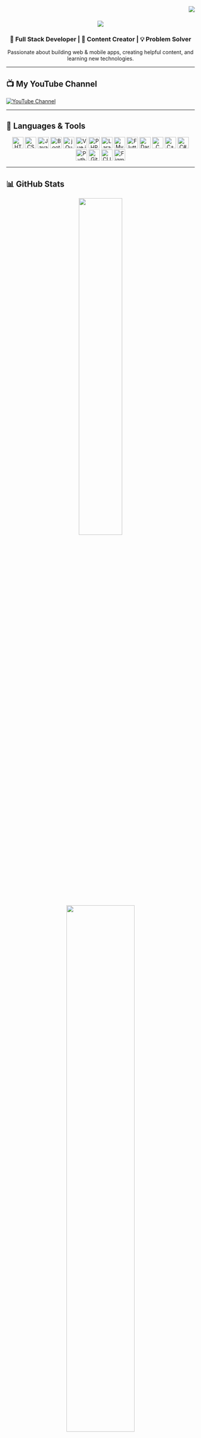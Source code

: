 <img align="right" src="https://visitor-badge.laobi.icu/badge?page_id=amrahmeddev.amrahmeddev" />

<h1 align="center">
  <a href="https://git.io/typing-svg">
    <img src="https://readme-typing-svg.herokuapp.com?lines=Hi,+I’m+Amr+Ahmed+👋;Full+Stack+Web+Developer;Content+Creator+on+YouTube;Welcome+to+my+GitHub!;Nice+to+meet+you!&center=true&size=25">
  </a>
</h1>

<h3 align="center">
  🚀 Full Stack Developer | 🎥 Content Creator | 💡 Problem Solver
</h3>

<p align="center">
  Passionate about building web & mobile apps, creating helpful content, and learning new technologies.
</p>

---

## 📺 My YouTube Channel
[![YouTube Channel](https://img.shields.io/badge/YouTube-Web%20CodeAM-red?style=for-the-badge&logo=youtube)](https://www.youtube.com/channel/UCDY43pXhT-IBSj8XBU2SrrQ)

---

## 🔧 Languages & Tools

<p align="center">
  <img title="HTML5" height="30" src="https://cdn.jsdelivr.net/gh/devicons/devicon/icons/html5/html5-original.svg" />
  <img title="CSS3" height="30" src="https://cdn.jsdelivr.net/gh/devicons/devicon/icons/css3/css3-original.svg" />
  <img title="JavaScript" height="30" src="https://cdn.jsdelivr.net/gh/devicons/devicon/icons/javascript/javascript-original.svg" />
  <img title="Bootstrap" height="30" src="https://cdn.jsdelivr.net/gh/devicons/devicon/icons/bootstrap/bootstrap-original.svg" />
  <img title="jQuery" height="30" src="https://cdn.jsdelivr.net/gh/devicons/devicon/icons/jquery/jquery-original.svg" />
  <img title="Vue.js" height="30" src="https://cdn.jsdelivr.net/gh/devicons/devicon/icons/vuejs/vuejs-original.svg" />
  <img title="PHP" height="30" src="https://cdn.jsdelivr.net/gh/devicons/devicon/icons/php/php-original.svg" />
  <img title="Laravel" height="30" src="https://cdn.jsdelivr.net/gh/devicons/devicon/icons/laravel/laravel-original.svg" />
  <img title="MySQL" height="30" src="https://cdn.jsdelivr.net/gh/devicons/devicon/icons/mysql/mysql-original.svg" />
  <img title="Flutter" height="30" src="https://cdn.jsdelivr.net/gh/devicons/devicon/icons/flutter/flutter-original.svg" />
  <img title="Dart" height="30" src="https://cdn.jsdelivr.net/gh/devicons/devicon/icons/dart/dart-original.svg" />
  <img title="C" height="30" src="https://cdn.jsdelivr.net/gh/devicons/devicon/icons/c/c-original.svg" />
  <img title="C++" height="30" src="https://cdn.jsdelivr.net/gh/devicons/devicon/icons/cplusplus/cplusplus-original.svg" />
  <img title="C#" height="30" src="https://cdn.jsdelivr.net/gh/devicons/devicon/icons/csharp/csharp-original.svg" />
  <img title="Python" height="30" src="https://cdn.jsdelivr.net/gh/devicons/devicon/icons/python/python-original.svg" />
  <img title="Git" height="30" src="https://cdn.jsdelivr.net/gh/devicons/devicon/icons/git/git-original.svg" />
  <img height="30" src="https://raw.githubusercontent.com/abaez/awesome-clips/master/clips.png" alt="CLIPS">
  <img title="Figma" height="30" src="https://cdn.jsdelivr.net/gh/devicons/devicon/icons/figma/figma-original.svg" />
</p>

---

## 📊 GitHub Stats

<p align="center">
  <img width="48%" src="https://github-readme-stats.vercel.app/api?username=AmrAhmed111&show_icons=true&theme=react&hide_border=true&border_color=61dafb" />
</p>

<p align="center">
  <img width="60%" src="https://github-readme-stats.vercel.app/api/top-langs/?username=AmrAhmed111&layout=compact&theme=react&hide_border=true&border_color=61dafb&cache_seconds=3600" />
</p>

---

## 🔗 Connect With Me

<p align="center">
  <a href="https://www.linkedin.com/in/amr-elbashtly-b25810222/" target="_blank">
    <img height="30" src="https://cdn.jsdelivr.net/gh/devicons/devicon/icons/linkedin/linkedin-original.svg" alt="LinkedIn">
  </a>
  <a href="https://www.instagram.com/amrelbashatly/" target="_blank">
    <img height="30" src="https://upload.wikimedia.org/wikipedia/commons/a/a5/Instagram_icon.png" alt="Instagram">
  </a>
  <a href="mailto:amr3ahmed002@gmail.com">
     <img height="30" src="https://img.icons8.com/color/48/000000/gmail-new.png" alt="Gmail">
  </a>
</p>

---

## 📌 Featured Projects

<div align="center">
  <a href="https://github.com/AmrAhmed111/project-1">
    <img align="center" height="120" src="https://github-readme-stats.vercel.app/api/pin/?username=AmrAhmed111&repo=project-1&theme=react&border_color=61dafb&border_radius=10">
  </a>
  <a href="https://github.com/AmrAhmed111/project-2">
    <img align="center" height="120" src="https://github-readme-stats.vercel.app/api/pin/?username=AmrAhmed111&repo=project-2&theme=react&border_color=61dafb&border_radius=10">
  </a>
</div>
